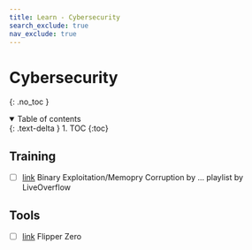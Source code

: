 ```yaml
---
title: Learn - Cybersecurity
search_exclude: true
nav_exclude: true
---
```


<!-- prettier-ignore-start -->
# Cybersecurity
{: .no_toc }

<details open markdown="block">
  <summary>
    Table of contents
  </summary>
  {: .text-delta }
1. TOC
{:toc}
</details>

<!-- prettier-ignore-end -->

## Training

-   [ ] [link](https://www.youtube.com/playlist?list=PLhixgUqwRTjxglIswKp9mpkfPNfHkzyeN) Binary Exploitation/Memopry Corruption by ... playlist by LiveOverflow

## Tools

-   [ ] [link](https://flipperzero.one/) Flipper Zero
